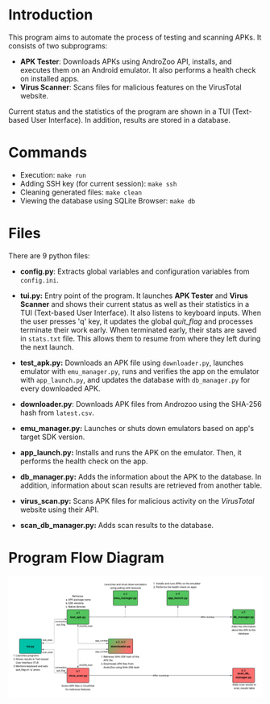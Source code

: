 # Introduction
This program aims to automate the process of testing and scanning APKs. It consists of two subprograms:
- **APK Tester**: Downloads APKs using AndroZoo API, installs, and executes them on an Android emulator. It also performs a health check on installed apps.
- **Virus Scanner**: Scans files for malicious features on the VirusTotal website.

Current status and the statistics of the program are shown in a TUI (Text-based User Interface). In addition, results are stored in a database.

# Commands
- Execution: `make run`
- Adding SSH key (for current session): `make ssh`
- Cleaning generated files: `make clean`
- Viewing the database using SQLite Browser: `make db`

# Files
There are 9 python files:
- **config.py**: Extracts global variables and configuration variables from `config.ini`.

- **tui.py:** Entry point of the program. It launches **APK Tester** and **Virus Scanner** and shows their current status as well as their statistics in a TUI (Text-based User Interface). It also listens to keyboard inputs. When the user presses 'q' key, it updates the global *quit_flag* and processes terminate their work early. When terminated early, their stats are saved in `stats.txt` file. This allows them to resume from where they left during the next launch.

- **test_apk.py:** Downloads an APK file using `downloader.py`, launches emulator with `emu_manager.py`, runs and verifies the app on the emulator with `app_launch.py`, and updates the database with `db_manager.py` for every downloaded APK.
- **downloader.py**: Downloads APK files from Androzoo using the SHA-256 hash from `latest.csv`.
- **emu_manager.py:** Launches or shuts down emulators based on app's target SDK version.
- **app_launch.py:** Installs and runs the APK on the emulator. Then, it performs the health check on the app.
- **db_manager.py:** Adds the information about the APK to the database. In addition, information about scan results are retrieved from another table.

- **virus_scan.py:** Scans APK files for malicious activity on the *VirusTotal* website using their API.
- **scan_db_manager.py:** Adds scan results to the database.


# Program Flow Diagram
![Program Flow Diagram](./diagram.png)